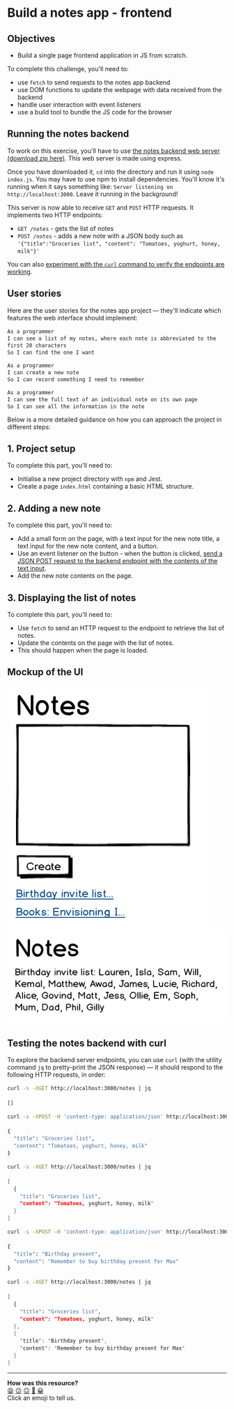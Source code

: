 # Build a notes app - frontend

## Objectives
 * Build a single page frontend application in JS from scratch.

To complete this challenge, you'll need to:
 * use `fetch` to send requests to the notes app backend
 * use DOM functions to update the webpage with data received from the backend
 * handle user interaction with event listeners
 * use a build tool to bundle the JS code for the browser

## Running the notes backend 

To work on this exercise, you'll have to use [the notes backend web server (download zip here)](https://github.com/makersacademy/javascript-web-applications/blob/main/resources/notes-backend-server.zip). This web server is made using express.

Once you have downloaded it, `cd` into the directory and run it using `node index.js`. You may have to use npm to install dependencies.
You'll know it's running when it says something like: `Server listening on http://localhost:3000`. Leave it running in the background!

This server is now able to receive `GET` and `POST` HTTP requests.
It implements two HTTP endpoints:

 * `GET /notes` - gets the list of notes
 * `POST /notes` - adds a new note with a JSON body such as `'{"title":"Groceries list", "content": "Tomatoes, yoghurt, honey, milk"}'`

You can also [experiment with the `curl` command to verify the endpoints are working](#testing-the-notes-backend-with-curl).

## User stories

Here are the user stories for the notes app project — they'll indicate which features the web interface should implement:

```
As a programmer
I can see a list of my notes, where each note is abbreviated to the first 20 characters
So I can find the one I want
```

```
As a programmer
I can create a new note
So I can record something I need to remember
```

```
As a programmer
I can see the full text of an individual note on its own page
So I can see all the information in the note
```

Below is a more detailed guidance on how you can approach the project in different steps:

## 1. Project setup

To complete this part, you'll need to:
 * Initialise a new project directory with `npm` and Jest.
 * Create a page `index.html` containing a basic HTML structure.

## 2. Adding a new note

To complete this part, you'll need to:
 * Add a small form on the page, with a text input for the new note title, a text input for the new note content, and a button.
 * Use an event listener on the button - when the button is clicked, [send a JSON POST request to the backend endpoint with the contents of the text input](https://developer.mozilla.org/en-US/docs/Web/API/Fetch_API/Using_Fetch#uploading_json_data).
 * Add the new note contents on the page.

## 3. Displaying the list of notes

To complete this part, you'll need to:
 * Use `fetch` to send an HTTP request to the endpoint to retrieve the list of notes.
 * Update the contents on the page with the list of notes.
 * This should happen when the page is loaded.

## Mockup of the UI

![Notes app home page mockup](resources/notes-home-page-mock-up.png)
![Notes app note page mockup](resources/notes-note-page-mock-up.png)

## Testing the notes backend with curl

To explore the backend server endpoints, you can use `curl` (with the utility command `jq` to pretty-print the JSON response) — it should respond to the following HTTP requests, in order:

```bash
curl -s -XGET http://localhost:3000/notes | jq

[]
```

```bash
curl -s -XPOST -H 'content-type: application/json' http://localhost:3000/notes -d '{"title":"Groceries list", "content": "Tomatoes, yoghurt, honey, milk"}' | jq

{
  "title": "Groceries list",
  "content": "Tomatoes, yoghurt, honey, milk"
}
```

```bash
curl -s -XGET http://localhost:3000/notes | jq

[
  {
    "title": "Groceries list",
    "content": "Tomatoes, yoghurt, honey, milk"
  }
]
```

```bash
curl -s -XPOST -H 'content-type: application/json' http://localhost:3000/notes -d '{"title":"Birthday present", "content": "Remember to buy birthday present for Max"}' | jq

{
  "title": "Birthday present",
  "content": "Remember to buy birthday present for Max"
}
```

```bash
curl -s -XGET http://localhost:3000/notes | jq

[
  {
    "title": "Groceries list",
    "content": "Tomatoes, yoghurt, honey, milk"
  },
  {
    "title": "Birthday present",
    "content": "Remember to buy birthday present for Max"
  }
]
```


<!-- BEGIN GENERATED SECTION DO NOT EDIT -->

---

**How was this resource?**  
[😫](https://airtable.com/shrUJ3t7KLMqVRFKR?prefill_Repository=makersacademy/javascript-web-applications&prefill_File=contents/07_notes_app_frontend.md&prefill_Sentiment=😫) [😕](https://airtable.com/shrUJ3t7KLMqVRFKR?prefill_Repository=makersacademy/javascript-web-applications&prefill_File=contents/07_notes_app_frontend.md&prefill_Sentiment=😕) [😐](https://airtable.com/shrUJ3t7KLMqVRFKR?prefill_Repository=makersacademy/javascript-web-applications&prefill_File=contents/07_notes_app_frontend.md&prefill_Sentiment=😐) [🙂](https://airtable.com/shrUJ3t7KLMqVRFKR?prefill_Repository=makersacademy/javascript-web-applications&prefill_File=contents/07_notes_app_frontend.md&prefill_Sentiment=🙂) [😀](https://airtable.com/shrUJ3t7KLMqVRFKR?prefill_Repository=makersacademy/javascript-web-applications&prefill_File=contents/07_notes_app_frontend.md&prefill_Sentiment=😀)  
Click an emoji to tell us.

<!-- END GENERATED SECTION DO NOT EDIT -->
